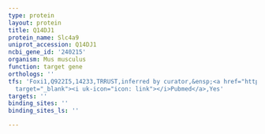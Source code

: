 ```yaml
---
type: protein
layout: protein
title: Q14DJ1
protein_name: Slc4a9
uniprot_accession: Q14DJ1
ncbi_gene_id: '240215'
organism: Mus musculus
function: target gene
orthologs: ''
tfs: 'Foxi1,Q922I5,14233,TRRUST,inferred by curator,&ensp;<a href="https://www.ncbi.nlm.nih.gov/pubmed/?term=29087512%5Buid%5D+OR+16159312%5Buid%5D"
  target="_blank"><i uk-icon="icon: link"></i>Pubmed</a>,Yes'
targets: ''
binding_sites: ''
binding_sites_ls: ''

---
```

